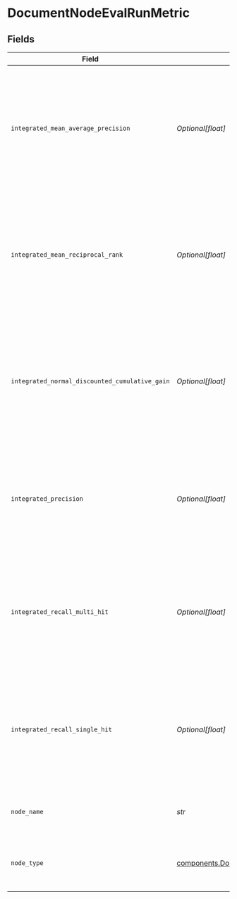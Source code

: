 # DocumentNodeEvalRunMetric


## Fields

| Field                                                                                                                                                                                                      | Type                                                                                                                                                                                                       | Required                                                                                                                                                                                                   | Description                                                                                                                                                                                                |
| ---------------------------------------------------------------------------------------------------------------------------------------------------------------------------------------------------------- | ---------------------------------------------------------------------------------------------------------------------------------------------------------------------------------------------------------- | ---------------------------------------------------------------------------------------------------------------------------------------------------------------------------------------------------------- | ---------------------------------------------------------------------------------------------------------------------------------------------------------------------------------------------------------- |
| `integrated_mean_average_precision`                                                                                                                                                                        | *Optional[float]*                                                                                                                                                                                          | :heavy_minus_sign:                                                                                                                                                                                         | The mean average precision of the node when it's evaluated in the integrated mode. For more information, see [Experiments and Metrics](https://docs.cloud.deepset.ai/docs/experiments-and-metrics).        |
| `integrated_mean_reciprocal_rank`                                                                                                                                                                          | *Optional[float]*                                                                                                                                                                                          | :heavy_minus_sign:                                                                                                                                                                                         | The mean reciprocal rank of the node when it's evaluated in the integrated mode. For more information, see [Experiments and Metrics](https://docs.cloud.deepset.ai/docs/experiments-and-metrics).          |
| `integrated_normal_discounted_cumulative_gain`                                                                                                                                                             | *Optional[float]*                                                                                                                                                                                          | :heavy_minus_sign:                                                                                                                                                                                         | The normal discounted cumulative gain of the node when it's evaluated in integrated mode. For more information, see [Experiments and Metrics](https://docs.cloud.deepset.ai/docs/experiments-and-metrics). |
| `integrated_precision`                                                                                                                                                                                     | *Optional[float]*                                                                                                                                                                                          | :heavy_minus_sign:                                                                                                                                                                                         | The precision of the node when it's evaluated in integrated mode. For more information, see [Experiments and Metrics](https://docs.cloud.deepset.ai/docs/experiments-and-metrics).                         |
| `integrated_recall_multi_hit`                                                                                                                                                                              | *Optional[float]*                                                                                                                                                                                          | :heavy_minus_sign:                                                                                                                                                                                         | The recall multi hit metric of the node when it's evaluated in integrated mode. For more information, see [Experiments and Metrics](https://docs.cloud.deepset.ai/docs/experiments-and-metrics).           |
| `integrated_recall_single_hit`                                                                                                                                                                             | *Optional[float]*                                                                                                                                                                                          | :heavy_minus_sign:                                                                                                                                                                                         | The recall single hit metric of the node when it's evaluated in integrated mode. For more information, see [Experiments and Metrics](https://docs.cloud.deepset.ai/docs/experiments-and-metrics).          |
| `node_name`                                                                                                                                                                                                | *str*                                                                                                                                                                                                      | :heavy_check_mark:                                                                                                                                                                                         | The name of the evaluated pipeline node.                                                                                                                                                                   |
| `node_type`                                                                                                                                                                                                | [components.DocumentNodeEvalRunMetricNodeType](../../models/components/documentnodeevalrunmetricnodetype.md)                                                                                               | :heavy_check_mark:                                                                                                                                                                                         | This node returns 'Document' objects, not 'Answer' objects.                                                                                                                                                |